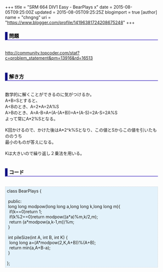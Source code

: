 +++
title = "SRM 664 DIV1 Easy - BearPlays x"
date = 2015-08-05T09:25:00Z
updated = 2015-08-05T09:25:25Z
blogimport = true 
[author]
	name = "chngng"
	uri = "https://www.blogger.com/profile/14196381724208675248"
+++

<div dir="ltr" style="text-align: left;" trbidi="on"><h3 style="border-bottom: 2px solid slateblue; border-left: 8px solid navy; color: black; padding: 0px 0px 1px 5px;">問題 <br /></h3><br /><a href="http://community.topcoder.com/stat?c=problem_statement&amp;pm=13916&amp;rd=16513" target="_blank">http://community.topcoder.com/stat?c=problem_statement&amp;pm=13916&amp;rd=16513</a><br /><br /><h3 style="border-bottom: 2px solid slateblue; border-left: 8px solid navy; color: black; padding: 0px 0px 1px 5px;">解き方 </h3><br />数学的に解くことができるのに気がつけるか。<br />A+B=Sとすると、<br />A&lt;Bのとき、A=2*A=2A%S<br />A&gt;Bのとき、A=A-B=A+(A-(A+B))=A+(A-S)=2A-S=2A%S<br />よって常にA*2%Sとなる。<br /><br />K回かけるので、かけた後はA*2^k%Sとなり、この値とSからこの値を引いたもののうち<br />最小のものが答えになる。<br /><br />Kは大きいので繰り返し２乗法を用いる。<br /><br /><h3 style="border-bottom: 2px solid slateblue; border-left: 8px solid navy; color: black; padding: 0px 0px 1px 5px;">コード </h3><br /><div style="background-color: #e3f2fb; border: 1px dotted #CCCCCC; padding: 5px;">class BearPlays {<br /><br /><span class="Apple-tab-span" style="white-space: pre;"> </span>public:<br /><span class="Apple-tab-span" style="white-space: pre;"> </span>long long modpow(long long a,long long k,long long m){<br /><span class="Apple-tab-span" style="white-space: pre;">  </span>if(k==0)return 1;<br /><span class="Apple-tab-span" style="white-space: pre;">  </span>if(k%2==0)return modpow((a*a)%m,k/2,m);<br /><span class="Apple-tab-span" style="white-space: pre;">  </span>return (a*modpow(a,k-1,m))%m;<br /><span class="Apple-tab-span" style="white-space: pre;"> </span>}<br /><br /><span class="Apple-tab-span" style="white-space: pre;"> </span>int pileSize(int A, int B, int K) {<br /><span class="Apple-tab-span" style="white-space: pre;">  </span>long long a=(A*modpow(2,K,A+B))%(A+B);<br /><span class="Apple-tab-span" style="white-space: pre;">  </span>return min(a,A+B-a);<br /><span class="Apple-tab-span" style="white-space: pre;"> </span>}<br /><br />};</div></div>
